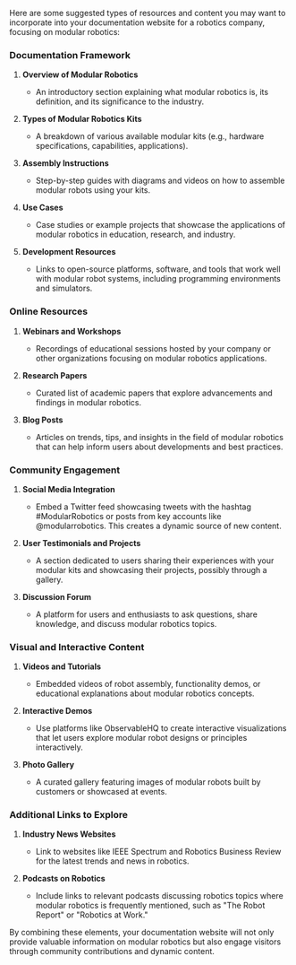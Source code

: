 Here are some suggested types of resources and content you may want to incorporate into your documentation website for a robotics company, focusing on modular robotics:

### Documentation Framework
1. **Overview of Modular Robotics**  
   - An introductory section explaining what modular robotics is, its definition, and its significance to the industry.

2. **Types of Modular Robotics Kits**  
   - A breakdown of various available modular kits (e.g., hardware specifications, capabilities, applications).

3. **Assembly Instructions**  
   - Step-by-step guides with diagrams and videos on how to assemble modular robots using your kits. 

4. **Use Cases**  
   - Case studies or example projects that showcase the applications of modular robotics in education, research, and industry.

5. **Development Resources**  
   - Links to open-source platforms, software, and tools that work well with modular robot systems, including programming environments and simulators.

### Online Resources
1. **Webinars and Workshops**  
   - Recordings of educational sessions hosted by your company or other organizations focusing on modular robotics applications.

2. **Research Papers**  
   - Curated list of academic papers that explore advancements and findings in modular robotics.

3. **Blog Posts**  
   - Articles on trends, tips, and insights in the field of modular robotics that can help inform users about developments and best practices.

### Community Engagement
1. **Social Media Integration**  
   - Embed a Twitter feed showcasing tweets with the hashtag #ModularRobotics or posts from key accounts like @modularrobotics. This creates a dynamic source of new content.

2. **User Testimonials and Projects**  
   - A section dedicated to users sharing their experiences with your modular kits and showcasing their projects, possibly through a gallery.

3. **Discussion Forum**  
   - A platform for users and enthusiasts to ask questions, share knowledge, and discuss modular robotics topics.

### Visual and Interactive Content
1. **Videos and Tutorials**  
   - Embedded videos of robot assembly, functionality demos, or educational explanations about modular robotics concepts.

2. **Interactive Demos**  
   - Use platforms like ObservableHQ to create interactive visualizations that let users explore modular robot designs or principles interactively.

3. **Photo Gallery**  
   - A curated gallery featuring images of modular robots built by customers or showcased at events.

### Additional Links to Explore
1. **Industry News Websites**  
   - Link to websites like IEEE Spectrum and Robotics Business Review for the latest trends and news in robotics.

2. **Podcasts on Robotics**  
   - Include links to relevant podcasts discussing robotics topics where modular robotics is frequently mentioned, such as "The Robot Report" or "Robotics at Work."

By combining these elements, your documentation website will not only provide valuable information on modular robotics but also engage visitors through community contributions and dynamic content.